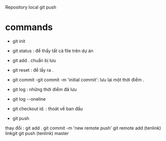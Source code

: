 Repository
local
git push

# commands

- git init
- git status : để thấy tất cả file trên dự án
- git add . chuẩn bị lưu
- git reset : để lấy ra .
- git commit
  -git commit -m 'initial commit': lưu lại một thời điểm .
- git log : những thời điểm đã lưu
- git log --oneline
- git checkout id. : thoát về ban đầu

- git push

thay đổi :
git add .
git commit -m 'new remote push'
git remote add (tenlink) linkgit
git push (tenlink) master
